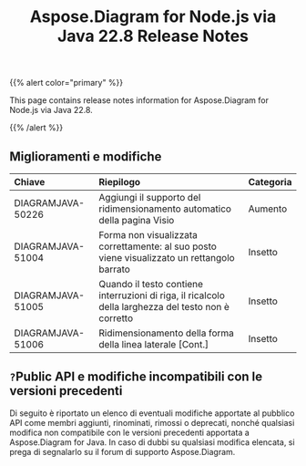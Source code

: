﻿---
title: Aspose.Diagram for Node.js via Java 22.8 Release Notes
type: docs
weight: 20
url: /it/java/aspose-diagram-for-node-js-via-java-22-8-release-notes/
---
{{% alert color="primary" %}}

This page contains release notes information for Aspose.Diagram for Node.js via Java 22.8.

{{% /alert %}}
## **Miglioramenti e modifiche**  ##

|**Chiave**|**Riepilogo**|**Categoria**|
|:- |:- |:- |
|DIAGRAMJAVA-50226|Aggiungi il supporto del ridimensionamento automatico della pagina Visio|Aumento|
|DIAGRAMJAVA-51004|Forma non visualizzata correttamente: al suo posto viene visualizzato un rettangolo barrato|Insetto|
|DIAGRAMJAVA-51005|Quando il testo contiene interruzioni di riga, il ricalcolo della larghezza del testo non è corretto|Insetto|
|DIAGRAMJAVA-51006|Ridimensionamento della forma della linea laterale [Cont.]|Insetto|

## `?`**Public API e modifiche incompatibili con le versioni precedenti**
Di seguito è riportato un elenco di eventuali modifiche apportate al pubblico API come membri aggiunti, rinominati, rimossi o deprecati, nonché qualsiasi modifica non compatibile con le versioni precedenti apportata a Aspose.Diagram for Java. In caso di dubbi su qualsiasi modifica elencata, si prega di segnalarlo su il forum di supporto Aspose.Diagram.

